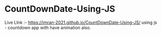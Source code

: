 # CountDownDate-Using-JS
Live LInk :- https://imran-2021.github.io/CountDownDate-Using-JS/
using js - countdown app with have animation also. 
